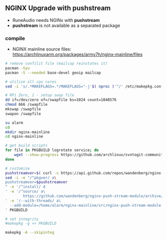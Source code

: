 NGINX Upgrade with pushstream
---
- RuneAudio needs NGINx with **pushstream**
- **pushstream** is not available as a separated package

### compile
- NGINX mainline source files: https://archlinuxarm.org/packages/armv7h/nginx-mainline/files
```sh
# remove confilit file (mailcap reinstates it)
pacman -Syu
pacman -S --needed base-devel geoip mailcap

# utilize all cpu cores
sed -i 's/.*MAKEFLAGS=.*/MAKEFLAGS="-j'$( nproc )'"/' /etc/makepkg.conf

# RPi Zero, 1 - setup swap file
dd if=/dev/zero of=/swapfile bs=1024 count=1048576
chmod 666 /swapfile
mkswap /swapfile
swapon /swapfile

su alarm
cd
mkdir nginx-mainline
cd nginx-mainline

# get build scripts
for file in PKGBUILD logrotate service; do
    wget --show-progress https://github.com/archlinux/svntogit-community/raw/packages/nginx-mainline/trunk/$file
done

# customize
pushstreamver=$( curl -s https://api.github.com/repos/wandenberg/nginx-push-stream-module/tags | grep -m 1 '"name":' | cut -d\" -f4 )
sed -i -e "/^pkgver/ a\
pushstreamver=$pushstreamver
" -e '/^install/ d
' -e '/^source/ a\
        https://github.com/wandenberg/nginx-push-stream-module/archive/$pushstreamver.tar.gz
' -e '/--with-threads/ a\
  --add-module=/home/alarm/nginx-mainline/src/nginx-push-stream-module-$pushstreamver
' PKGBUILD

# set integrity
#makepkg -g >> PKGBUILD

makepkg -A --skipinteg
```
